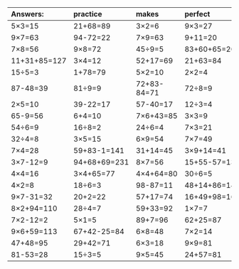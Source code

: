 | Answers: | practice | makes | perfect | ! |
| :--- | :--- | :--- | :--- | :--- |
| 5×3=15 | 21+68=89 | 3×2=6 | 9×3=27 | 5+63-12=56 | 
| 9×7=63 | 94-72=22 | 7×9=63 | 9+11=20 | 8×8+32=96 | 
| 7×8=56 | 9×8=72 | 45÷9=5 | 83+60+65=208 | 9×4=36 | 
| 11+31+85=127 | 3×4=12 | 52+17=69 | 21+63=84 | 28÷7=4 | 
| 15÷5=3 | 1+78=79 | 5×2=10 | 2×2=4 | 25÷5=5 | 
| 87-48=39 | 81÷9=9 | 72+83-84=71 | 72÷8=9 | 35÷5=7 | 
| 2×5=10 | 39-22=17 | 57-40=17 | 12÷3=4 | 62-24=38 | 
| 65-9=56 | 6+4=10 | 7×6+43=85 | 3×3=9 | 28-27=1 | 
| 54÷6=9 | 16÷8=2 | 24÷6=4 | 7×3=21 | 45-12=33 | 
| 32÷4=8 | 3×5=15 | 6×9=54 | 7×7=49 | 80-58=22 | 
| 7×4=28 | 59+83-1=141 | 31+14=45 | 3×9+14=41 | 78+86+93=257 | 
| 3×7-12=9 | 94+68+69=231 | 8×7=56 | 15+55-57=13 | 39+31-31=39 | 
| 4×4=16 | 3×4+65=77 | 4×4+64=80 | 30÷6=5 | 2+44-44=2 | 
| 4×2=8 | 18÷6=3 | 98-87=11 | 48+14+86=148 | 5×8=40 | 
| 9×7-31=32 | 20+2=22 | 57+17=74 | 16+49+98=163 | 8×1=8 | 
| 8×2+94=110 | 28÷4=7 | 59+33=92 | 1×7=7 | 26+53=79 | 
| 7×2-12=2 | 5×1=5 | 89+7=96 | 62+25=87 | 5×4=20 | 
| 9×6+59=113 | 67+42-25=84 | 6×8=48 | 7×2=14 | 76+38-7=107 | 
| 47+48=95 | 29+42=71 | 6×3=18 | 9×9=81 | 6×6=36 | 
| 81-53=28 | 15÷3=5 | 9×5=45 | 24+57=81 | 30÷5=6 | 
